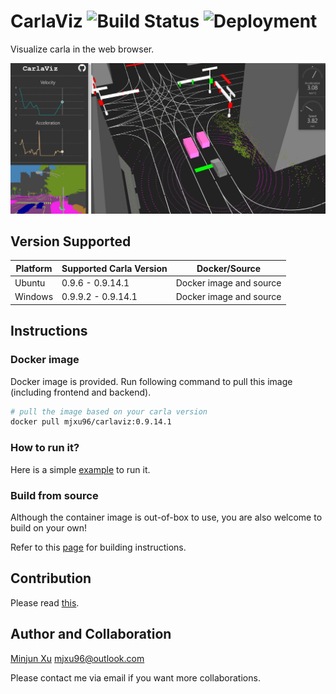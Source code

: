 
# CarlaViz ![Build Status](https://github.com/mjxu96/carlaviz/actions/workflows/ci.yml/badge.svg) ![Deployment](https://github.com/mjxu96/carlaviz/actions/workflows/cd.yml/badge.svg)

Visualize carla in the web browser.

![nothing](./docs//images/demo2.jpg)

## Version Supported
| Platform | Supported Carla Version | Docker/Source |
| ------------- | --------------------- | --- |
| Ubuntu | 0.9.6 - 0.9.14.1| Docker image and source |
| Windows | 0.9.9.2 - 0.9.14.1| Docker image and source |

## Instructions
### Docker image
Docker image is provided. Run following command to pull this image (including frontend and backend).

```bash
# pull the image based on your carla version
docker pull mjxu96/carlaviz:0.9.14.1
```

### How to run it?
Here is a simple [example](./examples) to run it.

### Build from source
Although the container image is out-of-box to use, you are also welcome to build on your own!

Refer to this [page](./docs/build.md) for building instructions.

## Contribution
Please read [this](./CONTRIBUTION.md).

## Author and Collaboration
[Minjun Xu](https://github.com/mjxu96)   mjxu96@outlook.com

Please contact me via email if you want more collaborations.
